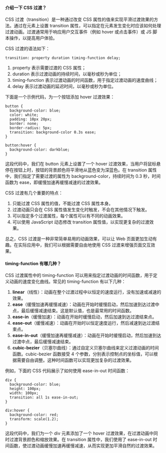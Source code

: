 <!--
 * @Author: Shu Binqi
 * @Date: 2023-03-13 22:58:23
 * @LastEditors: Shu Binqi
 * @LastEditTime: 2023-03-14 19:12:07
 * @Description: CSS3 过渡 transition
 * @Version: 1.0.0
 * @FilePath: \interviewQuestions\前端基础\CSS\CSS3-过渡-transition.md
-->

#### 介绍一下 CSS 过渡？

CSS 过渡（transition）是一种通过改变 CSS 属性的值来实现平滑过渡效果的方法。通过在元素上设置 transition 属性，可以指定在元素发生变化时应该如何处理过渡动画。过渡通常用于响应用户交互事件（例如 hover 或点击事件）或 JS 脚本操作，以提高用户体验。

CSS 过渡的语法如下：

```
transition: property duration timing-function delay;
```

1. property 表示需要过渡的 CSS 属性；
1. duration 表示过渡动画的持续时间，以毫秒或秒为单位；
1. timing-function 表示过渡动画的时间函数，用于指定过渡动画的速度曲线；
1. delay 表示过渡动画的延迟时间，以毫秒或秒为单位。

下面是一个示例代码，为一个按钮添加 hover 过渡效果：

```
button {
  background-color: blue;
  color: white;
  padding: 10px 20px;
  border: none;
  border-radius: 5px;
  transition: background-color 0.3s ease;
}

button:hover {
  background-color: darkblue;
}
```

这段代码中，我们在 button 元素上设置了一个 hover 过渡效果，当用户将鼠标悬停在按钮上时，按钮的背景颜色将平滑地从蓝色变为深蓝色。在 transition 属性中，我们指定了需要过渡的属性为 background-color，持续时间为 0.3 秒，时间函数为 ease，即缓慢加速再缓慢减速的过渡效果。

CSS 过渡有几个重要的特点：

1. 只能过渡 CSS 属性的值，不能过渡 CSS 属性本身。
1. 过渡动画只会在 CSS 属性值发生变化时触发，不会在其他情况下触发。
1. 可以指定多个过渡属性，每个属性可以有不同的动画效果。
1. 可以使用 JavaScript 动态修改 transition 属性值，以实现更复杂的过渡效果。

总之，CSS 过渡是一种非常简单易用的动画效果，可以让 Web 页面更加生动有趣。在实际应用中，我们可以根据需要自由地使用 CSS 过渡来增强页面交互效果。

#### timing-function 有哪几种？

CSS 过渡属性中的 timing-function 可以用来指定过渡动画的时间函数，用于定义动画的速度变化曲线。常见的 timing-function 有以下几种：

1. **linear**（线性）：动画在整个过渡过程中以恒定的速度运行，没有加速或减速的效果。
1. **ease**（缓慢加速再缓慢减速）：动画在开始时缓慢启动，然后加速到达过渡中点，最后缓慢减速结束。这是默认值，也是最常用的时间函数。
1. **ease-in**（缓慢加速）：动画在开始时缓慢启动，然后加速到达过渡结束点。
1. **ease-out**（缓慢减速）：动画在开始时以恒定速度运行，然后减速到达过渡结束点。
1. **ease-in-out**（缓慢加速再缓慢减速）：动画在开始时缓慢启动，然后加速到达过渡中点，最后缓慢减速结束。
1. **cubic-bezier**（贝塞尔曲线）：通过自定义贝塞尔曲线来定义过渡动画的时间函数。cubic-bezier 函数接受 4 个参数，分别表示控制点的坐标值，可以根据需要自由调整。这种时间函数可以实现更加复杂的过渡效果。

例如，下面的 CSS 代码展示了如何使用 ease-in-out 时间函数：

```
div {
  background-color: blue;
  height: 100px;
  width: 100px;
  transition: all 1s ease-in-out;
}

div:hover {
  background-color: red;
  transform: scale(1.2);
}
```

这段代码中，我们为一个 div 元素添加了一个 hover 过渡效果，在过渡动画中同时过渡背景颜色和缩放效果。在 transition 属性中，我们使用了 ease-in-out 时间函数，使过渡动画缓慢加速再缓慢减速，从而实现更加平滑自然的过渡效果。
